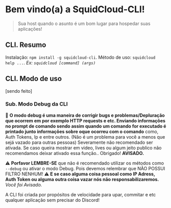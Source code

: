 # Bem vindo(a) a SquidCloud-CLI!

> Sua host quando o asunto é um bom lugar para hospedar suas aplicações!

## CLI. Resumo

Instalação: `npm install -g squidcloud-cli`.
Método de uso: `squidcloud help ...`. _Ex: `squidcloud [command] (args)`_

## CLI. Modo de uso

[sendo feito]

### Sub. Modo Debug da CLI

🤫 **O modo debug é uma maneira de corrigir bugs e problemas/Depluração que ocorrem em por exemplo HTTP requests e etc. Enviando informações no prompt de comando sendo assim quando um comando for executado é printado junto informações sobre oque ocorreu com o comando** como, Auth Tokens, Ip e entre outros. (Não é um problema para você a menos que sejá vazado para outras pessoas) Severamente não recomendado ser ativada. Se caso queira mostrar em video, lives ou algum jeito publico não recomendamos deixar ativado essa função.. Obrigado! **AVISADO.**

⚠️ **Porfavor LEMBRE-SE** que não é recomendado utilizar os métodos como `--debug` ou ativar o modo Debug. Pois devemos relembrar que NÃO POSSUI FILTRO NENHUM!
⚠️ **E se caso alguma coisa pessoal como IP Adress, Auth Token ou alguma outra coisa vazar nós não responsabilizaremos.** _Você foi Avisado._

A CLI foi criada por propósitos de velocidade para upar, commitar e etc qualquer aplicação sem precisar do Discord!
